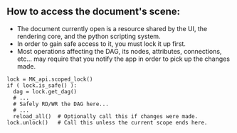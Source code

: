 How to access the document's scene:
-----------------------------------

- The document currently open is a resource shared by the UI, the
  rendering core, and the python scripting system.
- In order to gain safe access to it, you must lock it up first.
- Most operations affecting the DAG, its nodes, attributes,
  connections, etc... may require that you notify the app in order
  to pick up the changes made.

```
lock = MK_api.scoped_lock()
if ( lock.is_safe() ):
  dag = lock.get_dag()
  # ...
  # Safely RD/WR the DAG here...
  # ...
  reload_all()  # Optionally call this if changes were made.
lock.unlock()   # Call this unless the current scope ends here.
```

